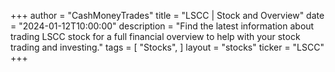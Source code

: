 +++
author = "CashMoneyTrades"
title = "LSCC | Stock and Overview"
date = "2024-01-12T10:00:00"
description = "Find the latest information about trading LSCC stock for a full financial overview to help with your stock trading and investing."
tags = [
"Stocks",
]
layout = "stocks"
ticker = "LSCC"
+++
        


    
        